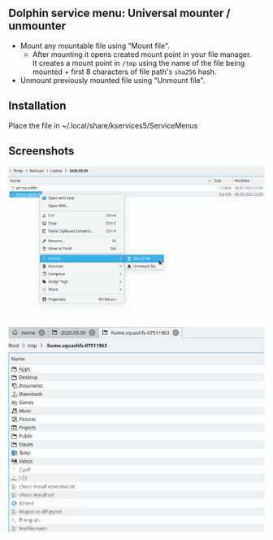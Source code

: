 ## Dolphin service menu: Universal mounter / unmounter

- Mount any mountable file using "Mount file".
  - After mounting it opens created mount point in your file manager.  
    It creates a mount point in `/tmp` using the name of the file being mounted + first 8 characters of file path's `sha256` hash.
- Unmount previously mounted file using "Unmount file".

## Installation
Place the file in ~/.local/share/kservices5/ServiceMenus 

## Screenshots
![Screenshot](screenshot.png)

![Screenshot](screenshot-2.png)
